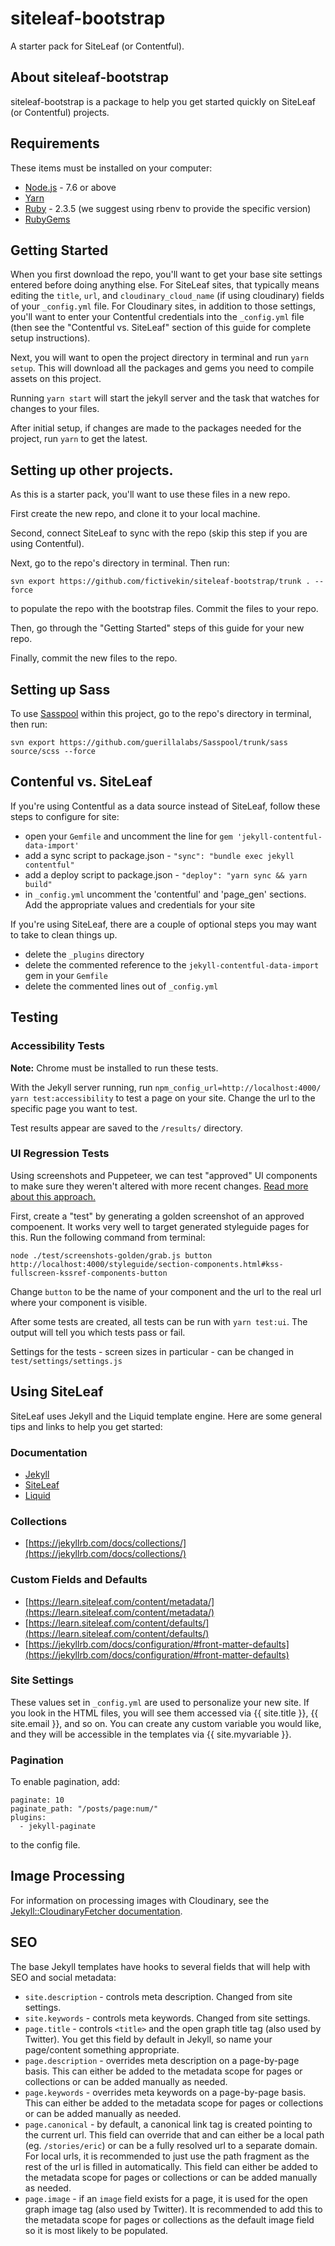 # siteleaf-bootstrap

A starter pack for SiteLeaf (or Contentful).

## About siteleaf-bootstrap

siteleaf-bootstrap is a package to help you get started quickly on SiteLeaf (or Contentful) projects.

## Requirements

These items must be installed on your computer:

*   [Node.js](http://nodejs.org) - 7.6 or above
*   [Yarn](https://yarnpkg.com/en/docs/install)
*   [Ruby](https://www.ruby-lang.org/en/downloads/) - 2.3.5 (we suggest using rbenv to provide the specific version)
*   [RubyGems](https://rubygems.org/pages/download)

## Getting Started

When you first download the repo, you'll want to get your base site settings entered before doing anything else. For SiteLeaf sites, that typically means editing the `title`, `url`, and `cloudinary_cloud_name` (if using cloudinary) fields of your `_config.yml` file. For Cloudinary sites, in addition to those settings, you'll want to enter your Contentful credentials into the `_config.yml` file (then see the "Contentful vs. SiteLeaf" section of this guide for complete setup instructions).

Next, you will want to open the project directory in terminal and run `yarn setup`. This will download all the packages and gems you need to compile assets on this project.

Running `yarn start` will start the jekyll server and the task that watches for changes to your files.

After initial setup, if changes are made to the packages needed for the project, run `yarn` to get the latest.

## Setting up other projects.

As this is a starter pack, you'll want to use these files in a new repo.

First create the new repo, and clone it to your local machine.

Second, connect SiteLeaf to sync with the repo (skip this step if you are using Contentful).

Next, go to the repo's directory in terminal. Then run:

`svn export https://github.com/fictivekin/siteleaf-bootstrap/trunk . --force`

to populate the repo with the bootstrap files. Commit the files to your repo.

Then, go through the "Getting Started" steps of this guide for your new repo.

Finally, commit the new files to the repo.

## Setting up Sass

To use [Sasspool](https://github.com/guerillalabs/Sasspool) within this project, go to the repo's directory in terminal, then run:

`svn export https://github.com/guerillalabs/Sasspool/trunk/sass source/scss --force`

## Contenful vs. SiteLeaf

If you're using Contentful as a data source instead of SiteLeaf, follow these steps to configure for site:

*   open your `Gemfile` and uncomment the line for `gem 'jekyll-contentful-data-import'`
*   add a sync script to package.json - `"sync": "bundle exec jekyll contentful"`
*   add a deploy script to package.json - `"deploy": "yarn sync && yarn build"`
*   in `_config.yml` uncomment the 'contentful' and 'page_gen' sections. Add the appropriate values and credentials for your site

If you're using SiteLeaf, there are a couple of optional steps you may want to take to clean things up.

*   delete the `_plugins` directory
*   delete the commented reference to the `jekyll-contentful-data-import` gem in your `Gemfile`
*   delete the commented lines out of `_config.yml`

## Testing

### Accessibility Tests

**Note:** Chrome must be installed to run these tests.

With the Jekyll server running, run `npm_config_url=http://localhost:4000/ yarn test:accessibility` to test a page on your site. Change the url to the specific page you want to test.

Test results appear are saved to the `/results/` directory.

### UI Regression Tests

Using screenshots and Puppeteer, we can test "approved" UI components to make sure they weren't altered with more recent changes. [Read more about this approach.](https://meowni.ca/posts/2017-puppeteer-tests/)

First, create a "test" by generating a golden screenshot of an approved compoenent. It works very well to target generated styleguide pages for this. Run the following command from terminal:

```
node ./test/screenshots-golden/grab.js button http://localhost:4000/styleguide/section-components.html#kss-fullscreen-kssref-components-button
```

Change `button` to be the name of your component and the url to the real url where your component is visible.

After some tests are created, all tests can be run with `yarn test:ui`. The output will tell you which tests pass or fail.

Settings for the tests - screen sizes in particular - can be changed in `test/settings/settings.js`

## Using SiteLeaf

SiteLeaf uses Jekyll and the Liquid template engine. Here are some general tips and links to help you get started:

### Documentation

*   [Jekyll](https://jekyllrb.com/docs/home/)
*   [SiteLeaf](https://learn.siteleaf.com/)
*   [Liquid](https://shopify.github.io/liquid/)

### Collections

*   [https://jekyllrb.com/docs/collections/](https://jekyllrb.com/docs/collections/)

### Custom Fields and Defaults

*   [https://learn.siteleaf.com/content/metadata/](https://learn.siteleaf.com/content/metadata/)
*   [https://learn.siteleaf.com/content/defaults/](https://learn.siteleaf.com/content/defaults/)
*   [https://jekyllrb.com/docs/configuration/#front-matter-defaults](https://jekyllrb.com/docs/configuration/#front-matter-defaults)

### Site Settings

These values set in `_config.yml` are used to personalize your new site. If you look in the HTML files, you will see them accessed via {{ site.title }}, {{ site.email }}, and so on. You can create any custom variable you would like, and they will be accessible in the templates via {{ site.myvariable }}.

### Pagination

To enable pagination, add:

```
paginate: 10
paginate_path: "/posts/page:num/"
plugins:
  - jekyll-paginate
```

to the config file.

## Image Processing

For information on processing images with Cloudinary, see the [Jekyll::CloudinaryFetcher documentation](https://github.com/fictivekin/jekyll-cloudinaryfetcher).

## SEO

The base Jekyll templates have hooks to several fields that will help with SEO and social metadata:

*   `site.description` - controls meta description. Changed from site settings.
*   `site.keywords` - controls meta keywords. Changed from site settings.
*   `page.title` - controls `<title>` and the open graph title tag (also used by Twitter). You get this field by default in Jekyll, so name your page/content something appropriate.
*   `page.description` - overrides meta description on a page-by-page basis. This can either be added to the metadata scope for pages or collections or can be added manually as needed.
*   `page.keywords` - overrides meta keywords on a page-by-page basis. This can either be added to the metadata scope for pages or collections or can be added manually as needed.
*   `page.canonical` - by default, a canonical link tag is created pointing to the current url. This field can override that and can either be a local path (eg. `/stories/eric`) or can be a fully resolved url to a separate domain. For local urls, it is recommended to just use the path fragment as the rest of the url is filled in automatically. This field can either be added to the metadata scope for pages or collections or can be added manually as needed.
*   `page.image` - if an `image` field exists for a page, it is used for the open graph image tag (also used by Twitter). It is recommended to add this to the metadata scope for pages or collections as the default image field so it is most likely to be populated.
